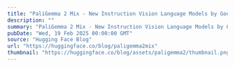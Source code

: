 ```yaml
---
title: "PaliGemma 2 Mix - New Instruction Vision Language Models by Google"
description: ""
summary: "PaliGemma 2 Mix - New Instruction Vision Language Models by Google TL;DR Last December, Google relea..."
pubDate: "Wed, 19 Feb 2025 00:00:00 GMT"
source: "Hugging Face Blog"
url: "https://huggingface.co/blog/paligemma2mix"
thumbnail: "https://huggingface.co/blog/assets/paligemma2/thumbnail.png"
---
```


